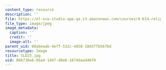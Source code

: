 ```yaml
---
content_type: resource
description: ''
file: https://ol-ocw-studio-app-qa.s3.amazonaws.com/courses/4-614-religious-architecture-and-islamic-cultures-fall-2002/866736e60ba41d47d0e61874daad40f0_SLD25.jpg
file_type: image/jpeg
image_metadata:
  caption: ''
  credit: ''
  image-alt: ''
parent_uid: 68abeaab-4eff-532c-e858-18d3ffb567bd
resourcetype: Image
title: SLD25.jpg
uid: 866736e6-0ba4-1d47-d0e6-1874daad40f0
---
```

